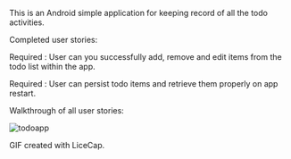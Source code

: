This is an Android simple application for keeping record of all the todo activities.

Completed user stories:

Required : User can you successfully add, remove and edit items from the todo list within the app.

Required : User can persist todo items and retrieve them properly on app restart.


Walkthrough of all user stories:



![todoapp](https://cloud.githubusercontent.com/assets/4529977/11204524/a895d32a-8cb4-11e5-8547-2eba0ce090ae.gif)

GIF created with LiceCap.
